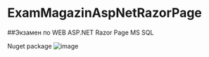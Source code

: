 # ExamMagazinAspNetRazorPage
 ##Экзамен по WEB ASP.NET Razor Page MS SQL
 

 Nuget package 
![image](https://github.com/user-attachments/assets/7214bded-c225-4b13-9af1-2bb971ad01c6)
